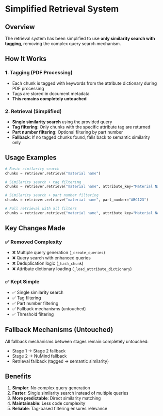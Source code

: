# Simplified Retrieval System

## Overview
The retrieval system has been simplified to use **only similarity search with tagging**, removing the complex query search mechanism.

## How It Works

### 1. Tagging (PDF Processing)
- Each chunk is tagged with keywords from the attribute dictionary during PDF processing
- Tags are stored in document metadata
- **This remains completely untouched**

### 2. Retrieval (Simplified)
- **Single similarity search** using the provided query
- **Tag filtering**: Only chunks with the specific attribute tag are returned
- **Part number filtering**: Optional filtering by part number
- **Fallback**: If no tagged chunks found, falls back to semantic similarity only

## Usage Examples

```python
# Basic similarity search
chunks = retriever.retrieve("material name")

# Similarity search + tag filtering
chunks = retriever.retrieve("material name", attribute_key="Material Name")

# Similarity search + part number filtering
chunks = retriever.retrieve("material name", part_number="ABC123")

# Full retrieval with all filters
chunks = retriever.retrieve("material name", attribute_key="Material Name", part_number="ABC123")
```

## Key Changes Made

### ✅ Removed Complexity
- ❌ Multiple query generation (`_create_queries`)
- ❌ Query search with enhanced queries
- ❌ Deduplication logic (`_hash_chunk`)
- ❌ Attribute dictionary loading (`_load_attribute_dictionary`)

### ✅ Kept Simple
- ✅ Single similarity search
- ✅ Tag filtering
- ✅ Part number filtering
- ✅ Fallback mechanisms (untouched)
- ✅ Threshold filtering

## Fallback Mechanisms (Untouched)
All fallback mechanisms between stages remain completely untouched:
- Stage 1 → Stage 2 fallback
- Stage 2 → NuMind fallback
- Retrieval fallback (tagged → semantic similarity)

## Benefits
1. **Simpler**: No complex query generation
2. **Faster**: Single similarity search instead of multiple queries
3. **More predictable**: Direct similarity matching
4. **Maintainable**: Less code complexity
5. **Reliable**: Tag-based filtering ensures relevance 
